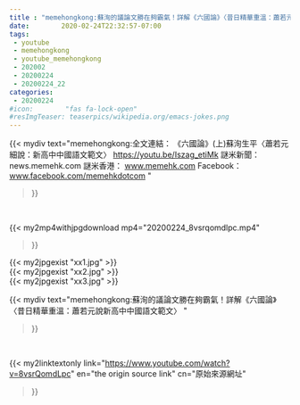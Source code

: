 ```yaml
---
title : "memehongkong:蘇洵的議論文勝在夠霸氣！詳解《六國論》〈昔日精華重溫：蕭若元說新高中中國語文範文〉 "
date:        2020-02-24T22:32:57-07:00
tags:
 - youtube
 - memehongkong
 - youtube_memehongkong
 - 202002
 - 20200224
 - 20200224_22
categories:
 - 20200224
#icon:        "fas fa-lock-open"
#resImgTeaser: teaserpics/wikipedia.org/emacs-jokes.png
---
```


{{< mydiv text="memehongkong:全文連結： 《六國論》(上)蘇洵生平〈蕭若元細說：新高中中國語文範文〉 https://youtu.be/Iszag_etiMk  謎米新聞：news.memehk.com 謎米香港： www.memehk.com Facebook：www.facebook.com/memehkdotcom "
>}}
<br>


{{< my2mp4withjpgdownload mp4="20200224_8vsrqomdlpc.mp4"
>}}

{{< my2jpgexist "xx1.jpg" >}}<br>
{{< my2jpgexist "xx2.jpg" >}}<br>
{{< my2jpgexist "xx3.jpg" >}}<br>



{{< mydiv text="memehongkong:蘇洵的議論文勝在夠霸氣！詳解《六國論》〈昔日精華重溫：蕭若元說新高中中國語文範文〉 "
>}}
<br>

{{< my2linktextonly link="https://www.youtube.com/watch?v=8vsrQomdLpc"
en="the origin source link" cn="原始來源網址"
>}}


<br>

